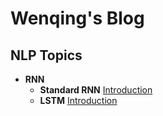 # Wenqing's Blog

## NLP Topics

- **RNN**
  - **Standard RNN** [Introduction](LSTM.md)
  - **LSTM** [Introduction](LSTM.md)

